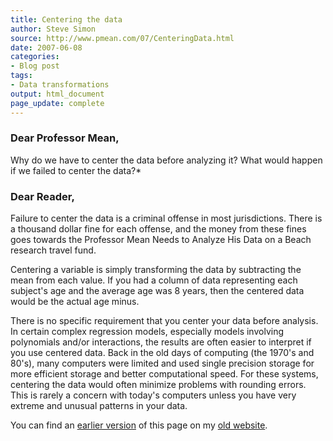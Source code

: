 ```yaml
---
title: Centering the data
author: Steve Simon
source: http://www.pmean.com/07/CenteringData.html
date: 2007-06-08
categories:
- Blog post
tags:
- Data transformations 
output: html_document
page_update: complete
---
```


### Dear Professor Mean,

Why do we have to center the data before analyzing it? What would happen if we failed to center the data?*

### Dear Reader,

Failure to center the data is a criminal offense in most jurisdictions. There is a thousand dollar fine for each offense, and the money from these fines goes towards the Professor Mean Needs to Analyze His Data on a Beach research travel fund.

Centering a variable is simply transforming the data by subtracting the mean from each value. If you had a column of data representing each subject's age and the average age was 8 years, then the centered data would be the actual age minus.
 
There is no specific requirement that you center your data before analysis. In certain complex regression models, especially models involving polynomials and/or interactions, the results are often easier to interpret if you use centered data. Back in the old days of computing (the 1970's and 80's), many computers were limited and used single precision storage for more efficient storage and better computational speed. For these systems, centering the data would often minimize problems with rounding errors. This is rarely a concern with today's computers unless you have very extreme and unusual patterns in your data.

You can find an [earlier version][sim1] of this page on my [old website][sim2].

[sim1]: http://www.pmean.com/07/CenteringData.html
[sim2]: http://www.pmean.com
